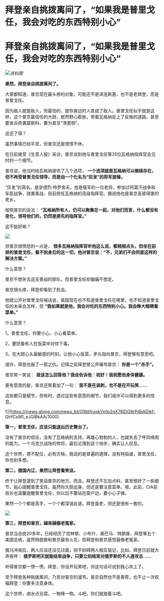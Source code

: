 # 拜登亲自挑拨离间了，“如果我是普里戈任，我会对吃的东西特别小心”

# 拜登亲自挑拨离间了，“如果我是普里戈任，我会对吃的东西特别小心”

![](https://inews.gtimg.com/news_bt/OAuFVkj1SuSfQ0JQCCAfmG3QNHX2wJNVfJm9DPbTv9VdYAA/1000)_资料图_

**果然，拜登亲自挑拨离间了。**

大家都知道，普京现在最头疼的对象，可能还不是泽连斯基，也不是老拜登，而是普里戈任。

因为敌人就是敌人，但最怕的，是你身边的人变成了敌人。普里戈任似乎就是这样，这个普京最信任的大厨，居然野心膨胀，带着瓦格纳走上了反叛的道路，甚至要发兵奇袭莫斯科，要为普京“清君侧”。

这还了得？

虽然事情已经平息，但普京还是恨恨不休。

在日前接受《生意人报》采访，普京谈到他与普里戈任等35位瓦格纳指挥官会见时的一个细节。

普京说，他当时给瓦格纳提供了几个选项， **一个选项就是瓦格纳可以继续存在，但不再受普里戈任领导，而是由一个化名为“灰发”的将军接替。**

“灰发”的真名，是安德烈·特罗舍夫。他是俄军的一位老将，参加过阿富汗战争和车臣战争，骁勇善战，目前担任瓦格纳的高级指挥官。据说他也是普京圣彼得堡的老乡。

按照普京的说法： **“瓦格纳所有人，仍可以聚集在一起，对他们而言，什么都没有变化，领导他们的，仍然是原先的指挥官。”**

这不挺好嘛？

![](https://inews.gtimg.com/news_bt/Osn6pgdhlz88JeHwVTGDZPozmcbNFBFSq4sJgybqxs74sAA/1000)

但普京很愤怒的一点是，
**很多瓦格纳指挥官听他这么说，都频频点头，但坐在前排的普里戈任，看不到身后的这一切，他对普京说：“不，兄弟们不会同意这样的解决方案。”**

什么意思？

普京不想失去这支善战的部队，但普里戈任却偏偏不想走。

普京很头疼，拜登却看到了机会。

他就公开对普里戈任喊话说，美国现在也不知道普里戈任在哪里，也不知道普里戈任的未来会怎样，但
**“我如果就是他，我会对吃的东西特别小心。我会睁大眼睛看菜单。”**

什么意思？

1，普里戈任，你要小心，小心看菜单。

2，要防备有人在饭菜中对你下毒。

3，在大厨心头最敏感的时刻，让他小心饭菜，矛头指向普京，拜登够有意思吧。

或许，拜登也报了一箭之仇。记得之前拜登曾公开痛骂普京： **你是一个“杀手”。**

普京笑一笑说： **我该怎么回答他？我会告诉他：祝好！我祝愿他身体健康。**

更有意思的是，普京还笑着加了一句： **我不是在讽刺，也不是在开玩笑……**

这些都只是细节，但有时，透过这些有意思的细节，我们或许可以得到更多的信息。

![](https://inews.gtimg.com/news_bt/OWdVuqkVp1p2qX76lDG9rP4bADikf-
QlrfCsM1_eJGIBkAA/1000)

**第一，普里戈任，应该只能退出历史舞台了。**

没有了普京的信任，没有了瓦格纳的支持，再雄心勃勃的人，也就失去了呼风唤雨的能力。一个乌克兰战场的悍将，最后沦落到这个地步，确实让人叹息。

这个世界，德不配位，必有灾殃。我说的是普遍的道理，没有特指谁，普里戈任，你也别多想。

**第二，俄国内讧，果然让拜登看笑话。**

终于让拜登逮到了笑话普京的地方。而且，拜登还不忘加点料，甚至想好了一些细节，贴心提醒普里戈任，虽然你大厨出身，但还是要注意菜单。哦，此前，CIA前局长也温馨提醒普里戈任，你以后不要站在窗户边，要小心子弹。

果然一个个都是高手，一个个都深谙此道。拜登虽老，但还是很有一套的。

![](https://inews.gtimg.com/news_bt/OCOlaG0623ojuuB4eA1duQUf7DPc_bdrXsKyEZUKNdMMUAA/1000)

**第三，拜登和普京，越来越像老冤家。**

普京当总统20多年，已经经历了克林顿、小布什、奥巴马、特朗普、拜登等五个美国总统，虽然特朗普和普京最有火花，但拜登和普京感觉最像老冤家。

俄乌冲突后，两人应该还没见过面，但不妨碍两人相互惦记，比如，拜登日前就大声疾呼： **俄罗斯明天就能结束战争，只要立刻结束对俄罗斯的不人道攻击……**

听得普京都一愣一愣。拜登，你没开玩笑吧，你这句话可说到我心坎上了。

至于拜登各种挑拨离间，乃至对普京的谩骂，普京自然也不是善茬，也不止一次祝福拜登：你要多注意身体。

这个世界，卤水点豆腐，一物降一物。斗吧，你们就接着斗吧。

